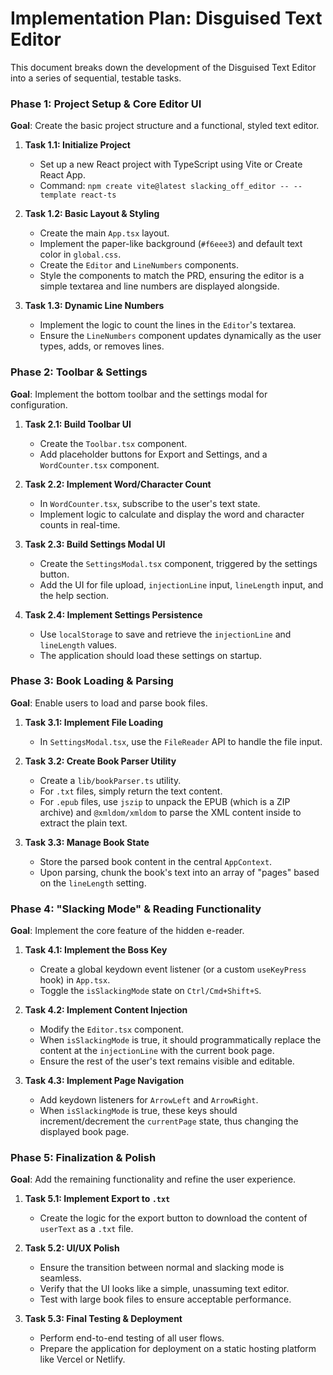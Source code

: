 # Implementation Plan: Disguised Text Editor

This document breaks down the development of the Disguised Text Editor into a series of sequential, testable tasks.

### Phase 1: Project Setup & Core Editor UI

**Goal**: Create the basic project structure and a functional, styled text editor.

1.  **Task 1.1: Initialize Project**
    - Set up a new React project with TypeScript using Vite or Create React App.
    - Command: `npm create vite@latest slacking_off_editor -- --template react-ts`

2.  **Task 1.2: Basic Layout & Styling**
    - Create the main `App.tsx` layout.
    - Implement the paper-like background (`#f6eee3`) and default text color in `global.css`.
    - Create the `Editor` and `LineNumbers` components.
    - Style the components to match the PRD, ensuring the editor is a simple textarea and line numbers are displayed alongside.

3.  **Task 1.3: Dynamic Line Numbers**
    - Implement the logic to count the lines in the `Editor`'s textarea.
    - Ensure the `LineNumbers` component updates dynamically as the user types, adds, or removes lines.

### Phase 2: Toolbar & Settings

**Goal**: Implement the bottom toolbar and the settings modal for configuration.

1.  **Task 2.1: Build Toolbar UI**
    - Create the `Toolbar.tsx` component.
    - Add placeholder buttons for Export and Settings, and a `WordCounter.tsx` component.

2.  **Task 2.2: Implement Word/Character Count**
    - In `WordCounter.tsx`, subscribe to the user's text state.
    - Implement logic to calculate and display the word and character counts in real-time.

3.  **Task 2.3: Build Settings Modal UI**
    - Create the `SettingsModal.tsx` component, triggered by the settings button.
    - Add the UI for file upload, `injectionLine` input, `lineLength` input, and the help section.

4.  **Task 2.4: Implement Settings Persistence**
    - Use `localStorage` to save and retrieve the `injectionLine` and `lineLength` values.
    - The application should load these settings on startup.

### Phase 3: Book Loading & Parsing

**Goal**: Enable users to load and parse book files.

1.  **Task 3.1: Implement File Loading**
    - In `SettingsModal.tsx`, use the `FileReader` API to handle the file input.

2.  **Task 3.2: Create Book Parser Utility**
    - Create a `lib/bookParser.ts` utility.
    - For `.txt` files, simply return the text content.
    - For `.epub` files, use `jszip` to unpack the EPUB (which is a ZIP archive) and `@xmldom/xmldom` to parse the XML content inside to extract the plain text.

3.  **Task 3.3: Manage Book State**
    - Store the parsed book content in the central `AppContext`.
    - Upon parsing, chunk the book's text into an array of "pages" based on the `lineLength` setting.

### Phase 4: "Slacking Mode" & Reading Functionality

**Goal**: Implement the core feature of the hidden e-reader.

1.  **Task 4.1: Implement the Boss Key**
    - Create a global keydown event listener (or a custom `useKeyPress` hook) in `App.tsx`.
    - Toggle the `isSlackingMode` state on `Ctrl/Cmd+Shift+S`.

2.  **Task 4.2: Implement Content Injection**
    - Modify the `Editor.tsx` component.
    - When `isSlackingMode` is true, it should programmatically replace the content at the `injectionLine` with the current book page.
    - Ensure the rest of the user's text remains visible and editable.

3.  **Task 4.3: Implement Page Navigation**
    - Add keydown listeners for `ArrowLeft` and `ArrowRight`.
    - When `isSlackingMode` is true, these keys should increment/decrement the `currentPage` state, thus changing the displayed book page.

### Phase 5: Finalization & Polish

**Goal**: Add the remaining functionality and refine the user experience.

1.  **Task 5.1: Implement Export to `.txt`**
    - Create the logic for the export button to download the content of `userText` as a `.txt` file.

2.  **Task 5.2: UI/UX Polish**
    - Ensure the transition between normal and slacking mode is seamless.
    - Verify that the UI looks like a simple, unassuming text editor.
    - Test with large book files to ensure acceptable performance.

3.  **Task 5.3: Final Testing & Deployment**
    - Perform end-to-end testing of all user flows.
    - Prepare the application for deployment on a static hosting platform like Vercel or Netlify.
